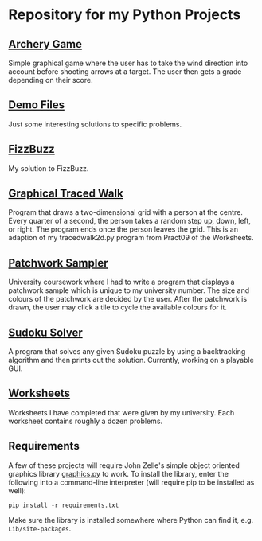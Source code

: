Repository for my Python Projects
===
[Archery Game](https://github.com/Dagonite/python-projects/tree/main/Archery%20Game)
---
Simple graphical game where the user has to take the wind direction into account before shooting arrows at a target. The user then gets a grade depending on their score.

[Demo Files](https://github.com/Dagonite/python-projects/tree/main/Demo%20Files)
---
Just some interesting solutions to specific problems.

[FizzBuzz](https://github.com/Dagonite/python-projects/tree/main/FizzBuzz)
---
My solution to FizzBuzz.

[Graphical Traced Walk](https://github.com/Dagonite/python-projects/tree/main/Graphical%20Traced%20Walk)
---
Program that draws a two-dimensional grid with a person at the centre. Every quarter of a second, the person takes a random step up, down, left, or right. The program ends once the person leaves the grid. This is an adaption of my tracedwalk2d.py program from Pract09 of the Worksheets.

[Patchwork Sampler](https://github.com/Dagonite/python-projects/tree/main/Patchwork%20Sampler)
---
University coursework where I had to write a program that displays a patchwork sample which is unique to my university number. The size and colours of the patchwork are decided by the user. After the patchwork is drawn, the user may click a tile to cycle the available colours for it.

[Sudoku Solver](https://github.com/Dagonite/python-projects/tree/main/Sudoku%20Solver)
---
A program that solves any given Sudoku puzzle by using a backtracking algorithm and then prints out the solution. Currently, working on a playable GUI.

[Worksheets](https://github.com/Dagonite/python-projects/tree/main/Worksheets)
---
Worksheets I have completed that were given by my university. Each worksheet contains roughly a dozen problems.

Requirements
---
A few of these projects will require John Zelle's simple object oriented graphics library [graphics.py](https://mcsp.wartburg.edu/zelle/python/graphics.py) to work. To install the library, enter the following into a command-line interpreter (will require pip to be installed as well):

```
pip install -r requirements.txt
```

Make sure the library is installed somewhere where Python can find it, e.g. `Lib/site-packages`.
